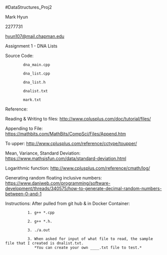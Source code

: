 #DataStructures_Proj2

Mark Hyun

2277731

hyun107@mail.chapman.edu

Assignment 1 - DNA Lists

Source Code:

            dna_main.cpp

            dna_list.cpp

            dna_list.h

            dnalist.txt

            mark.txt

Reference:

  Reading & Writing to files: http://www.cplusplus.com/doc/tutorial/files/

  Appending to File: https://mathbits.com/MathBits/CompSci/Files/Append.htm

  To upper: http://www.cplusplus.com/reference/cctype/toupper/

  Mean, Variance, Standard Deviation: https://www.mathsisfun.com/data/standard-deviation.html

  Logarithmic function: http://www.cplusplus.com/reference/cmath/log/

  Generating random floating inclusive numbers: https://www.daniweb.com/programming/software-development/threads/340575/how-to-generate-decimal-random-numbers-between-0-and-1

Instructions:
              After pulled from git hub & in Docker Container:

              1. g++ *.cpp

              2. g++ *.h.

              3. ./a.out

              3. When asked for input of what file to read, the sample file that I created is dnalist.txt.
                 *You can create your own ____.txt file to test.*
